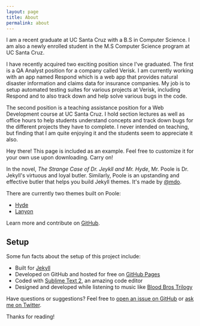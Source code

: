 ```yaml
---
layout: page
title: About
permalink: about
---
```

I am a recent graduate at UC Santa Cruz with a B.S in Computer Science. I am also a newly enrolled student in the M.S Computer Science program at UC Santa Cruz.

I have recently acquired two exciting position since I've graduated. The first is a QA Analyst position for a company called Verisk. I am currently working with an app named Respond which is a web app that provides natural disaster information and claims data for insurance companies. My job is to setup automated testing suites for various projects at Verisk, including Respond and to also track down and help solve various bugs in the code.

The second position is a teaching assistance position for a Web Development course at UC Santa Cruz. I hold section lectures as well as office hours to help students understand concepts and track down bugs for the different projects they have to complete. I never intended on teaching, but finding that I am quite enjoying it and the students seem to appreciate it also.



<p class="message">
  Hey there! This page is included as an example. Feel free to customize it for your own use upon downloading. Carry on!
</p>

In the novel, *The Strange Case of Dr. Jeykll and Mr. Hyde*, Mr. Poole is Dr. Jekyll's virtuous and loyal butler. Similarly, Poole is an upstanding and effective butler that helps you build Jekyll themes. It's made by [@mdo](https://twitter.com/mdo).

There are currently two themes built on Poole:

* [Hyde](http://hyde.getpoole.com)
* [Lanyon](http://lanyon.getpoole.com)

Learn more and contribute on [GitHub](https://github.com/poole).

## Setup

Some fun facts about the setup of this project include:

* Built for [Jekyll](http://jekyllrb.com)
* Developed on GitHub and hosted for free on [GitHub Pages](https://pages.github.com)
* Coded with [Sublime Text 2](http://sublimetext.com), an amazing code editor
* Designed and developed while listening to music like [Blood Bros Trilogy](https://soundcloud.com/maddecent/sets/blood-bros-series)

Have questions or suggestions? Feel free to [open an issue on GitHub](https://github.com/poole/issues/new) or [ask me on Twitter](https://twitter.com/mdo).

Thanks for reading!
